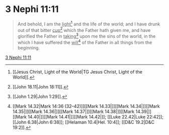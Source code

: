 # 3 Nephi 11:11

> And behold, I am the <u>light</u>[^a] and the life of the world; and I have drunk out of that bitter <u>cup</u>[^b] which the Father hath given me, and have glorified the Father in <u>taking</u>[^c] upon me the sins of the world, in the which I have suffered the <u>will</u>[^d] of the Father in all things from the beginning.

[3 Nephi 11:11](https://www.churchofjesuschrist.org/study/scriptures/bofm/3-ne/11?lang=eng&id=p11#p11)


[^a]: [[Jesus Christ, Light of the World|TG Jesus Christ, Light of the World]].  
[^b]: [[John 18.11|John 18:11]].  
[^c]: [[John 1.29|John 1:29]].  
[^d]: [[Mark 14.32|Mark 14:36 (32–42)]][[Mark 14.33|]][[Mark 14.34|]][[Mark 14.35|]][[Mark 14.36|]][[Mark 14.37|]][[Mark 14.38|]][[Mark 14.39|]][[Mark 14.40|]][[Mark 14.41|]][[Mark 14.42|]]; [[Luke 22.42|Luke 22:42]]; [[John 6.38|John 6:38]]; [[Helaman 10.4|Hel. 10:4]]; [[D&C 19.2|D&C 19:2]].  
